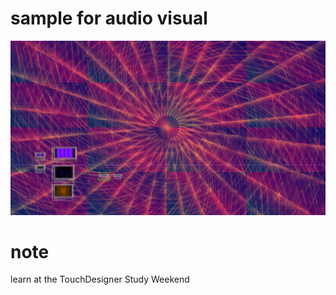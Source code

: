 # sample for audio visual

![サンプルイメージ](https://github.com/tsukasaJapan9/touchdesigner/blob/master/images/tdsw-20180922.jpg)

# note
learn at the TouchDesigner Study Weekend
